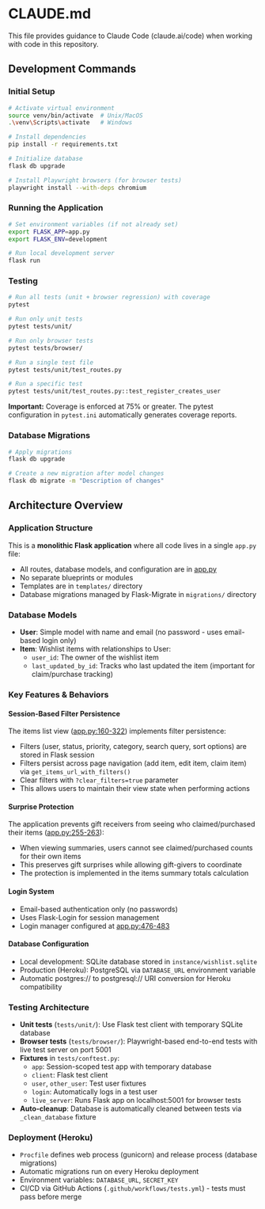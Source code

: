 # CLAUDE.md

This file provides guidance to Claude Code (claude.ai/code) when working with code in this repository.

## Development Commands

### Initial Setup
```bash
# Activate virtual environment
source venv/bin/activate  # Unix/MacOS
.\venv\Scripts\activate   # Windows

# Install dependencies
pip install -r requirements.txt

# Initialize database
flask db upgrade

# Install Playwright browsers (for browser tests)
playwright install --with-deps chromium
```

### Running the Application
```bash
# Set environment variables (if not already set)
export FLASK_APP=app.py
export FLASK_ENV=development

# Run local development server
flask run
```

### Testing
```bash
# Run all tests (unit + browser regression) with coverage
pytest

# Run only unit tests
pytest tests/unit/

# Run only browser tests
pytest tests/browser/

# Run a single test file
pytest tests/unit/test_routes.py

# Run a specific test
pytest tests/unit/test_routes.py::test_register_creates_user
```

**Important:** Coverage is enforced at 75% or greater. The pytest configuration in `pytest.ini` automatically generates coverage reports.

### Database Migrations
```bash
# Apply migrations
flask db upgrade

# Create a new migration after model changes
flask db migrate -m "Description of changes"
```

## Architecture Overview

### Application Structure
This is a **monolithic Flask application** where all code lives in a single `app.py` file:
- All routes, database models, and configuration are in [app.py](app.py)
- No separate blueprints or modules
- Templates are in `templates/` directory
- Database migrations managed by Flask-Migrate in `migrations/` directory

### Database Models
- **User**: Simple model with name and email (no password - uses email-based login only)
- **Item**: Wishlist items with relationships to User:
  - `user_id`: The owner of the wishlist item
  - `last_updated_by_id`: Tracks who last updated the item (important for claim/purchase tracking)

### Key Features & Behaviors

#### Session-Based Filter Persistence
The items list view ([app.py:160-322](app.py#L160)) implements filter persistence:
- Filters (user, status, priority, category, search query, sort options) are stored in Flask session
- Filters persist across page navigation (add item, edit item, claim item) via `get_items_url_with_filters()`
- Clear filters with `?clear_filters=true` parameter
- This allows users to maintain their view state when performing actions

#### Surprise Protection
The application prevents gift receivers from seeing who claimed/purchased their items ([app.py:255-263](app.py#L255)):
- When viewing summaries, users cannot see claimed/purchased counts for their own items
- This preserves gift surprises while allowing gift-givers to coordinate
- The protection is implemented in the items summary totals calculation

#### Login System
- Email-based authentication only (no passwords)
- Uses Flask-Login for session management
- Login manager configured at [app.py:476-483](app.py#L476)

#### Database Configuration
- Local development: SQLite database stored in `instance/wishlist.sqlite`
- Production (Heroku): PostgreSQL via `DATABASE_URL` environment variable
- Automatic postgres:// to postgresql:// URI conversion for Heroku compatibility

### Testing Architecture
- **Unit tests** (`tests/unit/`): Use Flask test client with temporary SQLite database
- **Browser tests** (`tests/browser/`): Playwright-based end-to-end tests with live test server on port 5001
- **Fixtures** in `tests/conftest.py`:
  - `app`: Session-scoped test app with temporary database
  - `client`: Flask test client
  - `user`, `other_user`: Test user fixtures
  - `login`: Automatically logs in a test user
  - `live_server`: Runs Flask app on localhost:5001 for browser tests
- **Auto-cleanup**: Database is automatically cleaned between tests via `_clean_database` fixture

### Deployment (Heroku)
- `Procfile` defines web process (gunicorn) and release process (database migrations)
- Automatic migrations run on every Heroku deployment
- Environment variables: `DATABASE_URL`, `SECRET_KEY`
- CI/CD via GitHub Actions (`.github/workflows/tests.yml`) - tests must pass before merge
